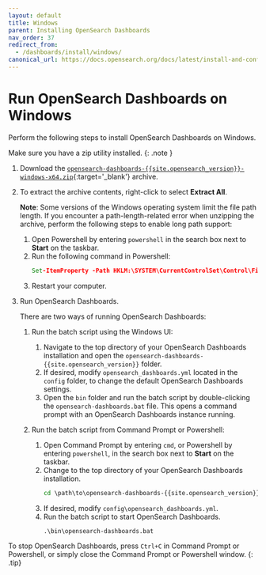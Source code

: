 ```yaml
---
layout: default
title: Windows
parent: Installing OpenSearch Dashboards
nav_order: 37
redirect_from: 
  - /dashboards/install/windows/
canonical_url: https://docs.opensearch.org/docs/latest/install-and-configure/install-dashboards/windows/
---
```


# Run OpenSearch Dashboards on Windows

Perform the following steps to install OpenSearch Dashboards on Windows.

Make sure you have a zip utility installed.
{: .note }

1. Download the [`opensearch-dashboards-{{site.opensearch_version}}-windows-x64.zip`](https://artifacts.opensearch.org/releases/bundle/opensearch-dashboards/{{site.opensearch_version}}/opensearch-dashboards-{{site.opensearch_version}}-windows-x64.zip){:target='\_blank'} archive.

1. To extract the archive contents, right-click to select **Extract All**.
   
   **Note**: Some versions of the Windows operating system limit the file path length. If you encounter a path-length-related error when unzipping the archive, perform the following steps to enable long path support:

   1. Open Powershell by entering `powershell` in the search box next to **Start** on the taskbar. 
   1. Run the following command in Powershell:
      ```bat
      Set-ItemProperty -Path HKLM:\SYSTEM\CurrentControlSet\Control\FileSystem LongPathsEnabled -Type DWORD -Value 1 -Force
      ```
   1. Restart your computer.

1. Run OpenSearch Dashboards.

   There are two ways of running OpenSearch Dashboards:

   1. Run the batch script using the Windows UI:

      1. Navigate to the top directory of your OpenSearch Dashboards installation and open the `opensearch-dashboards-{{site.opensearch_version}}` folder.
      1. If desired, modify `opensearch_dashboards.yml` located in the `config` folder, to change the default OpenSearch Dashboards settings.
      1. Open the `bin` folder and run the batch script by double-clicking the `opensearch-dashboards.bat` file. This opens a command prompt with an OpenSearch Dashboards instance running.

   1. Run the batch script from Command Prompt or Powershell:

      1. Open Command Prompt by entering `cmd`, or Powershell by entering `powershell`, in the search box next to **Start** on the taskbar. 
      1. Change to the top directory of your OpenSearch Dashboards installation.
         ```bat
         cd \path\to\opensearch-dashboards-{{site.opensearch_version}}
         ```
      1. If desired, modify `config\opensearch_dashboards.yml`.
      1. Run the batch script to start OpenSearch Dashboards.
         ```bat
         .\bin\opensearch-dashboards.bat
         ```

To stop OpenSearch Dashboards, press `Ctrl+C` in Command Prompt or Powershell, or simply close the Command Prompt or Powershell window.
{: .tip} 